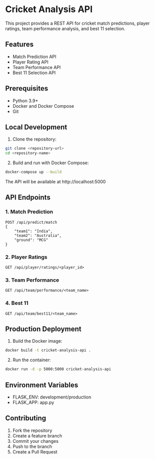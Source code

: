 # Cricket Analysis API

This project provides a REST API for cricket match predictions, player ratings, team performance analysis, and best 11 selection.

## Features

- Match Prediction API
- Player Rating API
- Team Performance API
- Best 11 Selection API

## Prerequisites

- Python 3.9+
- Docker and Docker Compose
- Git

## Local Development

1. Clone the repository:
```bash
git clone <repository-url>
cd <repository-name>
```

2. Build and run with Docker Compose:
```bash
docker-compose up --build
```

The API will be available at http://localhost:5000

## API Endpoints

### 1. Match Prediction
```
POST /api/predict/match
{
    "team1": "India",
    "team2": "Australia",
    "ground": "MCG"
}
```

### 2. Player Ratings
```
GET /api/player/ratings/<player_id>
```

### 3. Team Performance
```
GET /api/team/performance/<team_name>
```

### 4. Best 11
```
GET /api/team/best11/<team_name>
```

## Production Deployment

1. Build the Docker image:
```bash
docker build -t cricket-analysis-api .
```

2. Run the container:
```bash
docker run -d -p 5000:5000 cricket-analysis-api
```

## Environment Variables

- FLASK_ENV: development/production
- FLASK_APP: app.py

## Contributing

1. Fork the repository
2. Create a feature branch
3. Commit your changes
4. Push to the branch
5. Create a Pull Request 